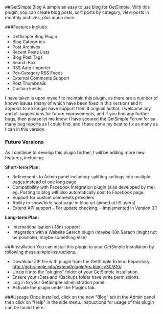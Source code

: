 ##GetSimple Blog
A simple an easy to use blog for GetSimple. With this plugin, you can create blog posts, sort posts by category, view posts in monthly archives, plus much more.

###Features Include:
- GetSimple Blog Plugin
- Blog Categories
- Post Archives
- Recent Posts Lists
- Blog Post Tags
- Search Box
- RSS Auto-Importer
- Per-Category RSS Feeds
- External Comments Support
- Post Thumbnails
- Custom Fields

I have taken is upon myself to maintain this plugin, as there are a number of known issues (many of which have been fixed in this version) and it appears to no longer have support from it original author. I welcome any and all suggestions for future improvements, and if you find any further bugs, then please let me know. I have scoured the GetSimple Forum for as many bug reports as I could find, and I have done my best to fix as many as I can in this version.

### Future Versions
As I continue to develop this plugin further, I will be adding more new features, including:

**Short-term Plan:**
- Refinements to Admin panel including:
  splitting settings into multiple pages instead of one long page
- Compatibility with Facebook Integration plugin (also developed by me)
  eg. Posting to blog will also automatically post to Facebook page.
- Support for custom comments providers
- Ability to show/hide host page in blog url (aimed at IIS users)
- Extend API support - For update checking. - Implemented in Version 3.1

**Long-term Plan:**
- Internationalisation (i18n) support
- Integration with a Website Search plugin
  (maybe i18n Serach (might not be possible), maybe something else)

###Installation
You can install this plugin to your GetSimple installation by following these simple instructions.

- Download ZIP file with plugin from the GetSimple Extend Repository.
  http://get-simple.info/extend/plugin/gs-blog-v30/810/
- Unzip it into the "plugins" folder of your GetSimple installation.
- Ensure your /Data and /Backups folder have write permissions.
- Log in to your GetSimple administration panel.
- Activate the plugin under the Plugins tab.

###Useage
Once installed, click on the new "Blog" tab in the Admin panel then click on "Help" in the side menu. Instructions for usage of this plugin can be found there.
